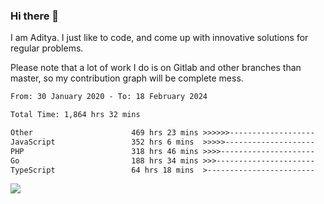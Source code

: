 ### Hi there 👋

I am Aditya. I just like to code, and come up with innovative solutions for regular problems.

Please note that a lot of work I do is on Gitlab and other branches than master, so my contribution graph will be complete mess.

<!--START_SECTION:waka-->

```txt
From: 30 January 2020 - To: 18 February 2024

Total Time: 1,864 hrs 32 mins

Other                      469 hrs 23 mins >>>>>>-------------------   25.17 %
JavaScript                 352 hrs 6 mins  >>>>>--------------------   18.88 %
PHP                        318 hrs 46 mins >>>>---------------------   17.10 %
Go                         188 hrs 34 mins >>>----------------------   10.11 %
TypeScript                 64 hrs 18 mins  >------------------------   03.45 %
```

<!--END_SECTION:waka-->

![](https://komarev.com/ghpvc/?username=BrainBuzzer)

